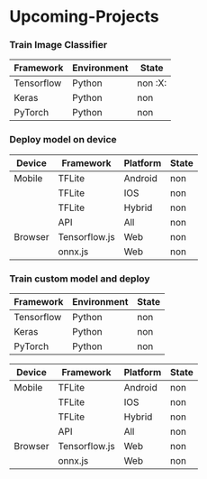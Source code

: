
# Upcoming-Projects

### Train Image Classifier 

| Framework | Environment | State |
| ------ | ------ | ------ |
| Tensorflow | Python | non :X: |
| Keras | Python | non |
| PyTorch | Python | non |

### Deploy model on device

| Device | Framework | Platform | State |
| ------ | ------ | ------ | ------ |
| Mobile | TFLite | Android  | non |
|  | TFLite |  IOS | non |
|  | TFLite |  Hybrid | non |
|  | API | All | non | 
| Browser | Tensorflow.js | Web | non |
|  | onnx.js | Web | non |

### Train custom model and deploy

| Framework | Environment | State |
| ------ | ------ | ------ |
| Tensorflow | Python | non |
| Keras | Python | non |
| PyTorch | Python | non |

| Device | Framework | Platform | State |
| ------ | ------ | ------ | ------ |
| Mobile | TFLite | Android  | non |
|  | TFLite |  IOS | non |
|  | TFLite |  Hybrid | non |
|  | API | All | non | 
| Browser | Tensorflow.js | Web | non |
|  | onnx.js | Web | non |

